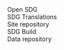 
<script src="https://cdnjs.cloudflare.com/ajax/libs/jsPlumb/2.8.6/js/jsplumb.js"></script>

<div id="architecture">
  <div class="container">
    <div class="repo" id="open-sdg">Open SDG</div>
    <div class="repo" id="sdg-translations">SDG Translations</div>
    <div class="repo" id="site-repo">Site repository</div>
    <div class="repo" id="sdg-build">SDG Build</div>
    <div class="repo" id="data-repo">Data repository</div>
  </div>
</div>

<script>
jsPlumb.ready(function () {

  jsPlumb.importDefaults({
    ConnectionsDetachable: false,
    Connector: 'Straight',
  });
  jsPlumb.connect({
    source: 'open-sdg',
    target: 'site-repo',
    anchor: ['Bottom', 'Top'],
  });
  jsPlumb.connect({
    source: 'sdg-translations',
    target: 'site-repo',
    anchor: ['Bottom', 'Top'],
  });
  jsPlumb.connect({
    source: 'sdg-build',
    target: 'data-repo',
    anchor: ['Bottom', 'Top'],
  });
  jsPlumb.connect({
    source: 'data-repo',
    target: 'site-repo',
    anchor: ['Left', 'Right'],
    overlays:[ ["Arrow" , { width:12, length:12, location:0.5 }] ],
  });

});
</script>
